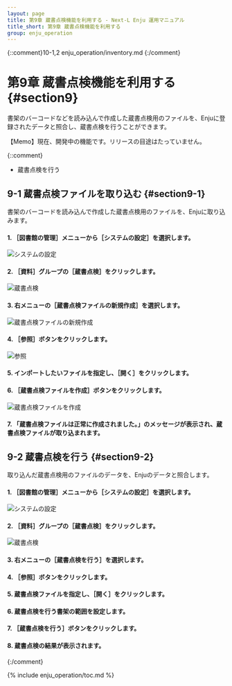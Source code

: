 ```yaml
---
layout: page
title: 第9章 蔵書点検機能を利用する - Next-L Enju 運用マニュアル
title_short: 第9章 蔵書点検機能を利用する
group: enju_operation
---
```


{::comment}10-1,2  enju_operation/inventory.md {:/comment}

<a name="9" />

第9章 蔵書点検機能を利用する {#section9}
==========================================

書架のバーコードなどを読み込んで作成した蔵書点検用のファイルを、Enjuに登録されたデータと照合し、蔵書点検を行うことができます。

<div class="alert alert-info memo" markdown="1">
【Memo】現在、開発中の機能です。リリースの目途はたっていません。
</div>

{::comment}

* 蔵書点検を行う

9-1 蔵書点検ファイルを取り込む {#section9-1}
-----------------------------------------------

書架のバーコードを読み込んで作成した蔵書点検用のファイルを、Enjuに取り込みます。

#### 1. ［図書館の管理］メニューから［システムの設定］を選択します。  

![システムの設定](assets/images/image_operation_247.jpg)

#### 2. ［資料］グループの［蔵書点検］をクリックします。  

![蔵書点検](assets/images/image_operation_249.jpg)

#### 3. 右メニューの［蔵書点検ファイルの新規作成］を選択します。  

![蔵書点検ファイルの新規作成](assets/images/image_operation_251.jpg)

#### 4. ［参照］ボタンをクリックします。  

![参照](assets/images/image_operation_252.jpg)

#### 5. インポートしたいファイルを指定し、［開く］をクリックします。

#### 6. ［蔵書点検ファイルを作成］ボタンをクリックします。  

![蔵書点検ファイルを作成](assets/images/image_operation_254.jpg)

#### 7. 「蔵書点検ファイルは正常に作成されました。」のメッセージが表示され、蔵書点検ファイルが取り込まれます。

9-2 蔵書点検を行う {#section9-2}
----------------------------------

取り込んだ蔵書点検用のファイルのデータを、Enjuのデータと照合します。

#### 1. ［図書館の管理］メニューから［システムの設定］を選択します。  

![システムの設定](assets/images/image_operation_255.jpg)

#### 2. ［資料］グループの［蔵書点検］をクリックします。  

![蔵書点検](assets/images/image_operation_249.jpg)

#### 3. 右メニューの［蔵書点検を行う］を選択します。

#### 4. ［参照］ボタンをクリックします。

#### 5. 蔵書点検ファイルを指定し、［開く］をクリックします。

#### 6. 蔵書点検を行う書架の範囲を設定します。

#### 7. ［蔵書点検を行う］ボタンをクリックします。

#### 8. 蔵書点検の結果が表示されます。

{:/comment}

{% include enju_operation/toc.md %}
